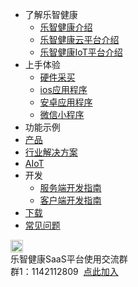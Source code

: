 - 了解乐智健康
   - [乐智健康介绍](/home/aboutus/introduce)
   - [乐智健康云平台介绍](/home/aboutus/introduce-cloud)
   - [乐智健康IoT平台介绍](/home/aboutus/introduce-iot)
- 上手体验
   - [硬件采买](/home/try/hardware-buy)
   - [ios应用程序](/home/try/ios)
   - [安卓应用程序](/home/try/android)
   - [微信小程序](/home/try/mini)
- 功能示例
- [产品](/product/README)
- [行业解决方案](/solution/README)
- [AIoT](/AIoT/README)
- 开发
   - [服务端开发指南](/develop-cloud/README)
   - [客户端开发指南](/develop-native/README)
- [下载](/download/README)
- [常见问题](/FAQ/README)

<div class="contact-box">  <div class="contact-item">    <img src="//img-cdn-qiniu.dcloud.net.cn/uniapp/doc/qq@2x.png" width="20" height="20"/>    <div class="contact-smg">       <div>乐智健康SaaS平台使用交流群</div>    <div>群1：1142112809 &nbsp;<a target="_blank" href="//shang.qq.com/wpa/qunwpa?idkey=fafdasfas">点此加入</a></div>    </div>  </div></div>

